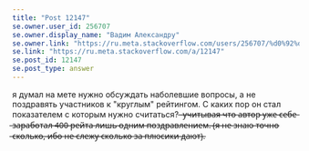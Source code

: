 ```yaml
---
title: "Post 12147"
se.owner.user_id: 256707
se.owner.display_name: "Вадим Александру"
se.owner.link: "https://ru.meta.stackoverflow.com/users/256707/%d0%92%d0%b0%d0%b4%d0%b8%d0%bc-%d0%90%d0%bb%d0%b5%d0%ba%d1%81%d0%b0%d0%bd%d0%b4%d1%80%d1%83"
se.link: "https://ru.meta.stackoverflow.com/a/12147"
se.post_id: 12147
se.post_type: answer
---
```

<p>я думал на мете нужно обсуждать наболевшие вопросы, а не поздравять участников к &quot;круглым&quot; рейтингом. С каких пор он стал показателем с которым нужно считаться? ̶ ̶у̶ч̶и̶т̶ы̶в̶а̶я̶ ̶ч̶т̶о̶ ̶а̶в̶т̶о̶р̶ ̶у̶ж̶е̶ ̶с̶е̶б̶е̶ ̶з̶а̶р̶а̶б̶о̶т̶а̶л̶ ̶4̶0̶0̶ ̶р̶е̶й̶т̶а̶ ̶л̶и̶ш̶ь̶ ̶о̶д̶н̶и̶м̶ ̶п̶о̶з̶д̶р̶а̶в̶л̶е̶н̶и̶е̶м̶.̶ ̶(̶я̶ ̶н̶е̶ ̶з̶н̶а̶ю̶ ̶т̶о̶ч̶н̶о̶ ̶с̶к̶о̶л̶ь̶к̶о̶,̶ ̶и̶б̶о̶ ̶н̶е̶ ̶с̶л̶е̶ж̶у̶ ̶с̶к̶о̶л̶ь̶к̶о̶ ̶з̶а̶ ̶п̶л̶ю̶с̶и̶к̶и̶ ̶д̶а̶ю̶т̶)̶.</p>
